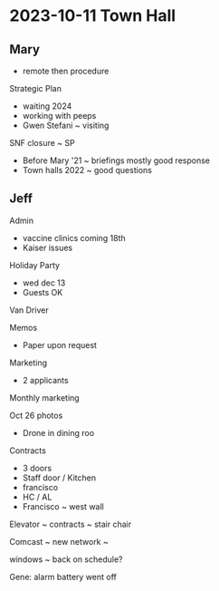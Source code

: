 # 2023-10-11 Town Hall

## Mary

* remote then procedure

Strategic Plan
* waiting 2024
* working with peeps
* Gwen Stefani ~ visiting

SNF closure ~ SP
* Before Mary
'21 ~ briefings mostly good response
* Town halls 2022 ~ good questions

## Jeff

Admin
* vaccine clinics coming 18th
* Kaiser issues

Holiday Party
* wed dec 13
* Guests OK

Van Driver

Memos
* Paper upon request

Marketing
* 2 applicants

Monthly marketing

Oct 26 photos
* Drone in dining roo

Contracts
* 3 doors
* Staff door / Kitchen
* francisco
* HC / AL
* Francisco ~ west wall

Elevator ~ contracts  ~ stair chair

Comcast ~ new network ~

windows ~ back on schedule?

Gene: alarm battery went off

